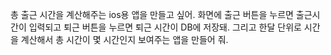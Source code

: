 총 출근 시간을 계산해주는 ios용 앱을 만들고 싶어. 화면에 출근 버튼을 누르면 출근시간이 입력되고 퇴근 버튼을 누르면 퇴근 시간이 DB에 저장돼. 그리고 한달 단위로 시간을 계산해서 총 시간이 몇 시간인지 보여주는 앱을 만들어 줘.
